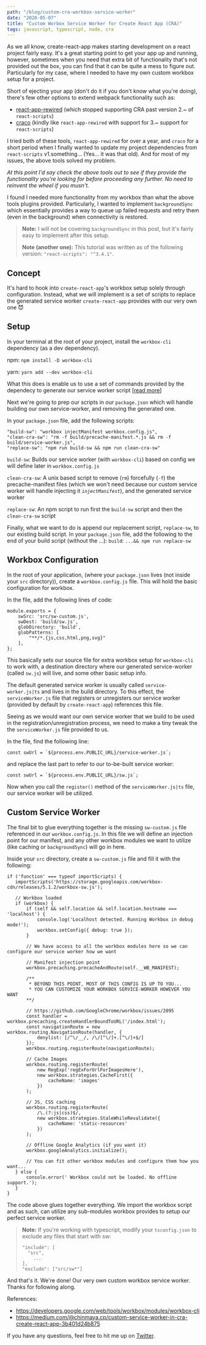 ```yaml
---
path: "/blog/custom-cra-workbox-service-worker"
date: "2020-05-07"
title: "Custom Worbox Service Worker for Create React App (CRA)"
tags: javascript, typescript, node, cra
---
```


As we all know, create-react-app makes starting development on a react project fairly easy. 
It's a great starting point to get your app up and running, however, sometimes when you need that extra bit of functionality that's not provided out the box, you can find that it can be quite a mess to figure out. Particularly for my case, where I needed to have my own custom workbox setup for a project.

Short of ejecting your app (don't do it if you don't know what you're doing), there's few other options to extend webpack functionality such as:
- [react-app-rewired](https://github.com/timarney/react-app-rewired) (which stopped supporting CRA past version 2.~ of `react-scripts`)
- [craco](https://github.com/gsoft-inc/craco) (kindly like `react-app-rewired` with support for 3.~ support for `react-scripts`)


I tried both of these tools, `react-app-rewired` for over a year, and `craco` for a short period when I finally wanted to update my project dependencies from `react-scripts` v1.something... (Yes... it was that old). 
And for most of my issues, the above tools solved my problem.

_At this point I'd say check the above tools out to see if they provide the functionality you're looking for before proceeding any further. No need to reinvent the wheel if you musn't._

I found I needed more functionality from my workbox than what the above tools plugins provided. Particularly, I wanted to implement `backgroundSync` which essentially provides a way to queue up failed requests and retry them (even in the background) when connectivity is restored.

>**Note:** I will not be covering `backgroundSync` in this post, but it's fairly easy to implement after this setup.
>
>**Note (another one):** This tutorial was written as of the following version: `"react-scripts": "^3.4.1"`.


## Concept
It's hard to hook into `create-react-app`'s workbox setup solely through configuration. Instead, what we will implement is a set of scripts to replace the generated service worker `create-react-app` provides with our very own one 😈


## Setup
In your terminal at the root of your project, install the `workbox-cli` dependency (as a dev dependency).

npm: `npm install -D workbox-cli`

yarn: `yarn add --dev workbox-cli`

What this does is enable us to use a set of commands provided by the dependecy to generate our service worker script [[read more](https://developers.google.com/web/tools/workbox/modules/workbox-cli)]

Next we're going to prep our scripts in our `package.json` which will handle building our own service-worker, and removing the generated one.

In your `package.json` file, add the following scripts:
```
"build-sw": "workbox injectManifest workbox.config.js",
"clean-cra-sw": "rm -f build/precache-manifest.*.js && rm -f build/service-worker.js",
"replace-sw": "npm run build-sw && npm run clean-cra-sw"
```

`build-sw`: Builds our service worker (with `workbox-cli`) based on config we will define later in `workbox.config.js`

`clean-cra-sw`: A unix based script to remove (`rm`) forcefully (`-f`) the precache-manifest files (which we won't need because our custom service worker will handle injecting it _`injectManifest`_), and the generated service worker

`replace-sw`: An npm script to run first the `build-sw` script and then the `clean-cra-sw` script


Finally, what we want to do is append our replacement script, `replace-sw`, to our existing build script.
In your `package.json` file, add the following to the end of your build script (without the ...):
`build`: `...&& npm run replace-sw`


## Workbox Configuration
In the root of your application, (where your `package.json` lives (not inside your `src` directory)), create a `workbox.config.js` file.
This will hold the basic configuration for workbox.

In the file, add the following lines of code:
```
module.exports = {
	swSrc: 'src/sw-custom.js',
	swDest: 'build/sw.js',
	globDirectory: 'build',
	globPatterns: [
		"**/*.{js,css,html,png,svg}"
	],
};
 ```

 This basically sets our source file for extra workbox setup for `workbox-cli` to work with, a destination directory where our generated service-worker (called `sw.js`) will live, and some other basic setup info.

 The default generated service worker is usually called `service-worker.js|ts` and lives in the build directory. To this effect, the `serviceWorker.js` file that registers or unregisters our service worker (provided by default by `create-react-app`) references this file.

 Seeing as we would want our own service worker that we build to be used in the registration/unregistration process, we need to make a tiny tweak the the `serviceWorker.js` file provided to us.

 In the file, find the following line: 
 ```
 const swUrl = `${process.env.PUBLIC_URL}/service-worker.js`;
 ```
 and replace the last part to refer to our to-be-built service worker: 
 ```
 const swUrl = `${process.env.PUBLIC_URL}/sw.js`;
 ```

 Now when you call the `register()` method of the `serviceWorker.js|ts` file, our service worker will be utilized.


 ## Custom Service Worker
 The final bit to glue everything together is the missing `sw-custom.js` file referenced in our `workbox.config.js`.
 In this file we will define an injection point for our manifest, and any other workbox modules we want to utilize (like caching or `backgroundSync`) will go in here.

 Inside your `src` directory, create a `sw-custom.js` file and fill it with the following:
 ```
if ('function' === typeof importScripts) {
	importScripts('https://storage.googleapis.com/workbox-cdn/releases/5.1.2/workbox-sw.js');

	// Workbox loaded
	if (workbox) {
		if (self && self.location && self.location.hostname === 'localhost') {
			console.log('Localhost detected. Running Workbox in debug mode!');
			workbox.setConfig({ debug: true });
		}

		// We have access to all the workbox modules here so we can configure our service worker how we want

		// Manifest injection point
		workbox.precaching.precacheAndRoute(self.__WB_MANIFEST);

        /**
         * BEYOND THIS POINT, MOST OF THIS CONFIG IS UP TO YOU...
         * YOU CAN CUSTOMIZE YOUR WORKBOX SERVICE-WORKER HOWEVER YOU WANT
        **/

		// https://github.com/GoogleChrome/workbox/issues/2095
		const handler = workbox.precaching.createHandlerBoundToURL('/index.html');
		const navigationRoute = new workbox.routing.NavigationRoute(handler, {
			denylist: [/^\/__/, /\/[^\/]+.[^\/]+$/]
		});
		workbox.routing.registerRoute(navigationRoute);

		// Cache Images
		workbox.routing.registerRoute(
			new RegExp('regExForUrlForImagesHere'),
			new workbox.strategies.CacheFirst({
				cacheName: 'images'
			})
		);

		// JS, CSS caching
		workbox.routing.registerRoute(
			/\.(?:js|css)$/,
			new workbox.strategies.StaleWhileRevalidate({
				cacheName: 'static-resources'
			})
		);

		// Offline Google Analytics (if you want it)
		workbox.googleAnalytics.initialize();

        // You can fit other workbox modules and configure them how you want...
	} else {
		console.error(' Workbox could not be loaded. No offline support.');
	}
}
 ```

The code above glues together everything. We import the workbox script and as such, can utilize any sub-modules workbox provides to setup our perfect service worker.

>**Note:** If you're working with typescript, modify your `tsconfig.json` to exclude any files that start with sw:
>```
>"include": [
> 	"src",
>     ...
>],
>"exclude": ["src/sw*"]
>```

And that's it. We're done! Our very own custom workbox service worker.
Thanks for following along.


References:
- https://developers.google.com/web/tools/workbox/modules/workbox-cli
- https://medium.com/@chinmaya.cp/custom-service-worker-in-cra-create-react-app-3b401d24b875


If you have any questions, feel free to hit me up on [Twitter](https://twitter.com/niiapa).